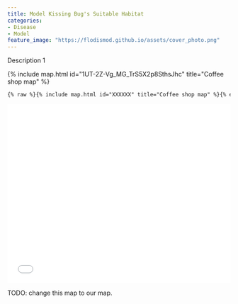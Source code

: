 ```yaml
---
title: Model Kissing Bug's Suitable Habitat
categories:
- Disease
- Model
feature_image: "https://flodismod.github.io/assets/cover_photo.png"
---
```


Description 1
<!-- more -->
{% include map.html id="1UT-2Z-Vg_MG_TrS5X2p8SthsJhc" title="Coffee shop map" %}

``` html
{% raw %}{% include map.html id="XXXXXX" title="Coffee shop map" %}{% endraw %}
```

<style>.embed-container {position: relative; padding-bottom: 80%; height: 0; max-width: 100%;} .embed-container iframe, .embed-container object, .embed-container iframe{position: absolute; top: 0; left: 0; width: 100%; height: 100%;} small{position: absolute; z-index: 40; bottom: 0; margin-bottom: -15px;}</style><div class="embed-container"><iframe width="500" height="400" frameborder="0" scrolling="no" marginheight="0" marginwidth="0" title="kissing bugs raw data" src="//ut-austin.maps.arcgis.com/apps/Embed/index.html?webmap=f09a2a5bd9b24e22b2d13f73e3273a8a&extent=-138.1616,-4.9121,-41.1304,49.7269&home=true&zoom=true&previewImage=false&scale=true&search=true&searchextent=true&legendlayers=true&disable_scroll=true&theme=light"></iframe></div>
<!-- more -->
TODO: change this map to our map.

